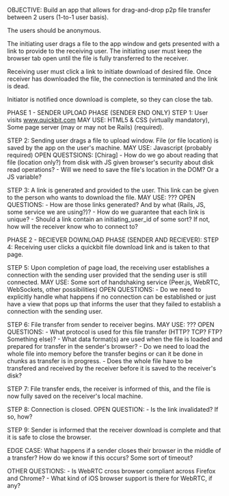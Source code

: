 OBJECTIVE: Build an app that allows for drag-and-drop p2p file transfer between
2 users (1-to-1 user basis).

  The users should be anonymous.

  The initiating user drags a file to the app window and gets presented with a
link to provide to the receiving user.
  The initiating user must keep the browser tab open until the file is fully
transferred to the receiver.

  Receiving user must click a link to initiate download of desired file.
  Once receiver has downloaded the file, the connection is terminated and the
link is dead.

  Initiator is notified once download is complete, so they can close the tab.

  PHASE 1 - SENDER UPLOAD PHASE (SENDER END ONLY)
  STEP 1: User visits www.quickbit.com
    MAY USE: HTML5 & CSS (virtually mandatory), Some page server (may or may
      not be Rails) (required).

  STEP 2: Sending user drags a file to upload window. File (or file location) is
saved by the app on the user's machine.
    MAY USE: Javascript (probably required)
    OPEN QUESTSIONS:
[Chirag]    - How do we go about reading that file (location only?)
       from  disk with JS given browser's security about disk read operations?
    - Will we need to save the file's location in the DOM? Or a JS variable?

  STEP 3: A link is generated and provided to the user. This link can be given
    to the person who wants to download the file.
    MAY USE: ???
    OPEN QUESTIONS:
      - How are those links generated? And by what (Rails, JS, some service we
        are using?)?
      - How do we guarantee that each link is unique?
      - Should a link contain an initiating_user_id of some sort? If not, how
        will the receiver know who to connect to?

  PHASE 2 - RECIEVER DOWNLOAD PHASE (SENDER AND RECIEVER):
  STEP 4: Receiving user clicks a quickbit file download link and is taken to
    that page.

  STEP 5: Upon completion of page load, the receiving user establishes a
connection with the sending user provided that the sending user is still
connected.
    MAY USE: Some sort of handshaking service (Peer.js, WebRTC, WebSockets,
other possibilities)
    OPEN QUESTIONS:
      - Do we need to explicitly handle what happens if no connection can be
        established or just have a view that pops up that informs the user that
they failed to establish a connection with the sending user.

  STEP 6: File transfer from sender to receiver begins.
    MAY USE: ???
    OPEN QUESTIONS:
      - What protocol is used for this file transfer (HTTP? TCP? FTP? Something
        else)?
      - What data format(s) are used when the file is loaded and prepared for
        transfer in the sender's browser?
      - Do we need to load the whole file into memory before the transfer begins
        or can it be done in chunks as transfer is in progress.
      - Does the whole file have to be transfered and received by the receiver
        before it is saved to the receiver's disk?

  STEP 7: File transfer ends, the receiver is informed of this, and the file is
now fully saved on the receiver's local machine.

  STEP 8: Connection is closed.
    OPEN QUESTION:
      - Is the link invalidated? If so, how?

  STEP 9: Sender is informed that the receiver download is complete and that it
is safe to close the browser.


  EDGE CASE: What happens if a sender closes their browser in the middle of a
transfer? How do we know if this occurs? Some sort of timeout?

  OTHER QUESTIONS:
    - Is WebRTC cross browser compliant across Firefox and Chrome?
    - What kind of iOS browser support is there for WebRTC, if any?

